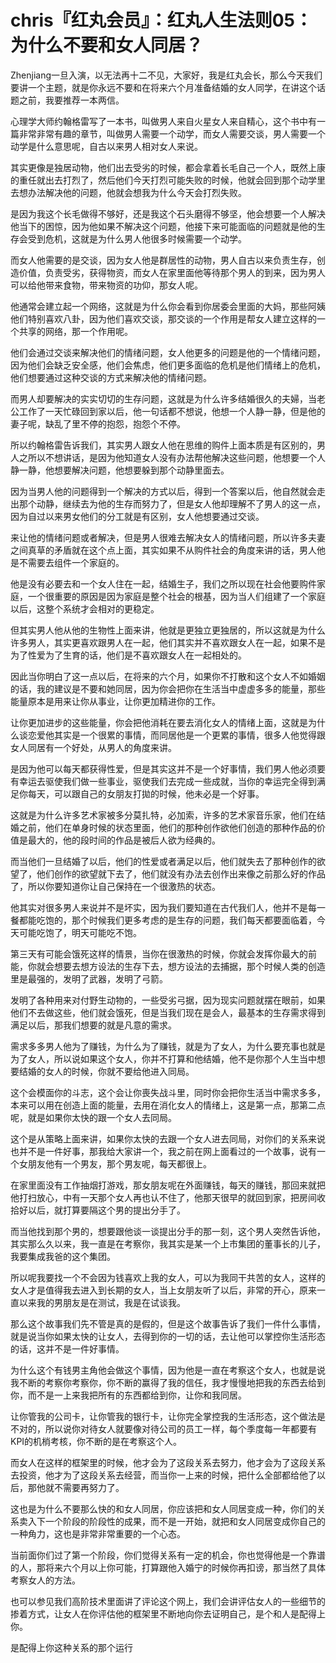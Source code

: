 # chris『红丸会员』：红丸人生法则05：为什么不要和女人同居？

Zhenjiang一旦入演，以无法再十二不见，大家好，我是红丸会长，那么今天我们要讲一个主题，就是你永远不要和在将来六个月准备结婚的女人同学，在讲这个话题之前，我要推荐一本两信。

心理学大师约翰格雷写了一本书，叫做男人来自火星女人来自精心，这个书中有一篇非常非常有趣的章节，叫做男人需要一个动学，而女人需要交谈，男人需要一个动学是什么意思呢，自古以来男人相对女人来说。

其实更像是独居动物，他们出去受劣的时候，都会拿着长毛自己一个人，既然上康的重任就出去打烈了，然后他们今天打烈可能失败的时候，他就会回到那个动学里去想办法解决他的问题，他就会想我为什么今天会打烈失败。

是因为我这个长毛做得不够好，还是我这个石头磨得不够坚，他会想要一个人解决他当下的困惊，因为他如果不解决这个问题，他接下来可能面临的问题就是他的生存会受到危机，这就是为什么男人他很多时候需要一个动学。

而女人他需要的是交谈，因为女人他是群居性的动物，男人自古以来负责生存，创造价值，负责受劣，获得物资，而女人在家里面他等待那个男人的到来，因为男人可以给他带来食物，带来物资的功仰，那女人呢。

他通常会建立起一个网络，这就是为什么你会看到你居委会里面的大妈，那些阿姨他们特别喜欢八卦，因为他们喜欢交谈，那交谈的一个作用是帮女人建立这样的一个共享的网络，那一个作用呢。

他们会通过交谈来解决他们的情绪问题，女人他更多的问题是他的一个情绪问题，因为他们会缺乏安全感，他们会焦虑，他们更多面临的危机是他们情绪上的危机，他们想要通过这种交谈的方式来解决他的情绪问题。

而男人却要解决的实实切切的生存问题，这就是为什么许多结婚很久的夫婦，当老公工作了一天忙碌回到家以后，他一句话都不想说，他想一个人静一静，但是他的妻子呢，缺乱了里不停的抱怨，抱怨个不停。

所以约翰格雷告诉我们，其实男人跟女人他在思维的购件上面本质是有区别的，男人之所以不想讲话，是因为他知道女人没有办法帮他解决这些问题，他想要一个人静一静，他想要解决问题，他想要躲到那个动静里面去。

因为当男人他的问题得到一个解决的方式以后，得到一个答案以后，他自然就会走出那个动静，继续去为他的生存而努力了，但是女人他却理解不了男人的这一点，因为自过以来男女他们的分工就是有区别，女人他想要通过交谈。

来让他的情绪问题或者解决，但是男人很难去解决女人的情绪问题，所以许多夫妻之间真草的矛盾就在这个点上面，其实如果不从购件社会的角度来讲的话，男人他是不需要去组件一个家庭的。

他是没有必要去和一个女人住在一起，结婚生子，我们之所以现在社会他要购件家庭，一个很重要的原因是因为家庭是整个社会的根基，因为当人们组建了一个家庭以后，这整个系统才会相对的更稳定。

但其实男人他从他的生物性上面来讲，他就是更独立更独居的，所以这就是为什么许多男人，其实更喜欢跟男人在一起，他们其实并不喜欢跟女人在一起，如果不是为了性爱为了生育的话，他们是不喜欢跟女人在一起相处的。

因此当你明白了这一点以后，在将来的六个月，如果你不打散和这个女人不如婚姻的话，我的建议是不要和她同居，因为你会把你在生活当中虚虚多多的能量，那些能量原本是用来让你从事业，让你更加精进你的工作。

让你更加进步的这些能量，你会把他消耗在要去消化女人的情绪上面，这就是为什么谈恋爱他其实是一个很累的事情，而同居他是一个更累的事情，很多人他觉得跟女人同居有一个好处，从男人的角度来讲。

是因为他可以每天都获得性爱，但是其实这并不是一个好事情，我们男人他必须要有幸运去驱使我们做一些事业，驱使我们去完成一些成就，当你的幸运完全得到满足你每天，可以跟自己的女朋友打拋的时候，他未必是一个好事。

这就是为什么许多艺术家被多分莫扎特，必加索，许多的艺术家音乐家，他们在结婚之前，他们在单身时候的状态里面，他们的那种创作欲他们创造的那种作品的价值是最大的，他的段时间的作品是被后人欲为经典的。

而当他们一旦结婚了以后，他们的性爱或者满足以后，他们就失去了那种创作的欲望了，他们创作的欲望就下去了，他们就没有办法去创作出来像之前那么好的作品了，所以你要知道你让自己保持在一个很激热的状态。

他其实对很多男人来说并不是坏实，因为我们要知道在古代我们人，他并不是每一餐都能吃饱的，那个时候我们更多考虑的是生存的问题，我们每天都要面临着，今天可能吃饱了，明天可能吃不饱。

第三天有可能会饿死这样的情景，当你在很激热的时候，你就会发挥你最大的前能，你就会想要去想方设法的生存下去，想方设法的去捕据，那个时候人类的创造里是最强的，发明了武器，发明了弓箭。

发明了各种用来对付野生动物的，一些受劣弓据，因为现实问题就摆在眼前，如果他们不去做这些，他们就会饿死，但是当我们现在是会人，最基本的生存需求得到满足以后，那我们想要的就是凡意的需求。

需求多多男人他为了赚钱，为什么为了赚钱，就是为了女人，为什么要充事也就是为了女人，所以说如果这个女人，你并不打算和他结婚，他不是你那个人生当中想要结婚的女人的时候，你就不要给他进入同局。

这个会模面你的斗志，这个会让你喪失战斗里，同时你会把你生活当中需求多多，本来可以用在创造上面的能量，去用在消化女人的情绪上，这是第一点，那第二点呢，就是如果你太快的跟一个女人去同局。

这个是从策略上面来讲，如果你太快的去跟一个女人进去同局，对你们的关系来说也并不是一件好事，那我给大家讲一个，我之前在网上面看过的一个故事，说有一个女朋友他有一个男友，那个男友呢，每天都很上。

在家里面没有工作抽烟打游戏，那女朋友呢在外面赚钱，每天的赚钱，那回来就把他打扫放心，中有一天那个女人再也认不住了，他那天很早的就回到家，把房间收拾好以后，就打算要隔这个男的提出分手了。

而当他找到那个男的，想要跟他谈一谈提出分手的那一刻，这个男人突然告诉他，其实那么久以来，我一直是在考察你，我其实是某一个上市集团的董事长的儿子，我要集成我爸的这个集团。

所以呢我要找一个不会因为钱喜欢上我的女人，可以为我同干共苦的女人，这样的女人才是值得我去进入到长期的女人，当上女朋友听了以后，非常的开心，原来一直以来我的男朋友是在测试，我是在试谈我。

那么这个故事我们先不管是真的是假的，但是这个故事告诉了我们一件什么事情，就是说当你如果太快的让女人，去得到你的一切的话，去让他可以掌控你生活形态的话，这并不是一件好事情。

为什么这个有钱男主角他会做这个事情，因为他是一直在考察这个女人，也就是说我不断的考察你考察你，你不断的赢得了我的信任，我才慢慢地把我的东西去给到你，而不是一上来我把所有的东西都给到你，让你和我同居。

让你管我的公司卡，让你管我的银行卡，让你完全掌控我的生活形态，这个做法是不对的，所以说你对待女人就要像对待公司的员工一样，每个季度每一年都要有KPI的机梢考核，你不断的是在考察这个人。

而女人在这样的框架里的时候，他才会为了这段关系去努力，他才会为了这段关系去投资，他才为了这段关系去经营，而当你一上来的时候，把什么全部都给他了以后，那他就不需要再努力了。

这也是为什么不要那么快的和女人同居，你应该把和女人同居变成一种，你们的关系卖入下一个阶段的阶段性的成果，而不是一开始，就把和女人同居变成你自己的一种角力，这也是非常非常重要的一个心态。

当前面你们过了第一个阶段，你们觉得关系有一定的机会，你也觉得他是一个靠谱的人，那将来六个月以上你可能，打算跟他入婚宁的时候你再扣谤，那当然了具体考察女人的方法。

也可以参见我们高阶技术里面讲了评论这个网上，我们会讲评估女人的一些细节的掺着方式，让女人在你评估他的框架里不断地向你去证明自己，是个和人是配得上你。

是配得上你这种关系的那个运行